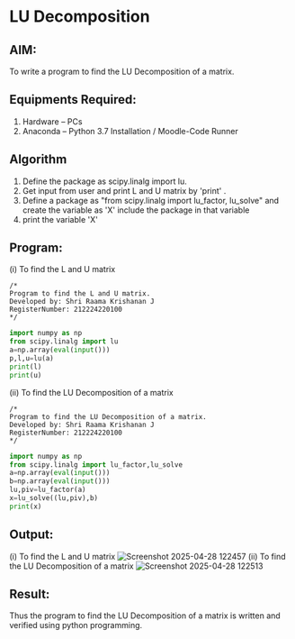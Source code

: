 # LU Decomposition 

## AIM:
To write a program to find the LU Decomposition of a matrix.

## Equipments Required:
1. Hardware – PCs
2. Anaconda – Python 3.7 Installation / Moodle-Code Runner

## Algorithm
1. Define the package as scipy.linalg import lu.
2. Get input from user and print L and U matrix by 'print' .
3. Define a package as "from scipy.linalg import lu_factor, lu_solve" and create the variable as 'X' include the package in that variable
4. print the variable 'X'

## Program:
(i) To find the L and U matrix
```
/*
Program to find the L and U matrix.
Developed by: Shri Raama Krishanan J
RegisterNumber: 212224220100
*/
```
```python
import numpy as np
from scipy.linalg import lu
a=np.array(eval(input()))
p,l,u=lu(a)
print(l)
print(u)
```
(ii) To find the LU Decomposition of a matrix
```
/*
Program to find the LU Decomposition of a matrix.
Developed by: Shri Raama Krishanan J
RegisterNumber: 212224220100
*/
```
```python
import numpy as np
from scipy.linalg import lu_factor,lu_solve
a=np.array(eval(input()))
b=np.array(eval(input()))
lu,piv=lu_factor(a)
x=lu_solve((lu,piv),b)
print(x)
```

## Output:
(i) To find the L and U matrix
![Screenshot 2025-04-28 122457](https://github.com/user-attachments/assets/cef3bd5b-293a-4fc4-8dc5-9ba7006645b9)
(ii) To find the LU Decomposition of a matrix
![Screenshot 2025-04-28 122513](https://github.com/user-attachments/assets/9cdc923e-522b-4177-95d0-59db50c60bfd)

## Result:
Thus the program to find the LU Decomposition of a matrix is written and verified using python programming.

